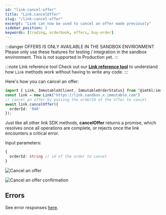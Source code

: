 ```yaml
---
id: "link-cancel-offer"
title: "Link.cancelOffer"
slug: "/link-cancel-offer"
excerpt: "Link can now be used to cancel an offer made previously"
sidebar_position: 2
keywords: [trading, orderbook, offers, buy-order]
---
```


:::danger OFFERS IS ONLY AVAILABLE IN THE SANDBOX ENVIRONMENT
Please only use these features for testing / integration in the sandbox environment. This is not supported in Production yet.
:::

:::note Link reference tool
Check out our **[Link reference tool](https://tools.immutable.com/link-reference/)** to understand how `Link` methods work without having to write any code.
:::

Here's how you can cancel an offer:

```typescript
import { Link, ImmutableXClient, ImmutableOrderStatus} from ‘@imtbl/imx-sdk’;
const link = new Link("https://link.sandbox.x.immutable.com")
// cancel an offer by passing the orderId of the offer to cancel
await link.cancelOffer({
  orderId: '940'
});
```

Just like all other link SDK methods, **cancelOffer** returns a promise, which resolves once all operations are complete, or rejects once the link encounters a critical error.

Input parameters:
```typescript
{
  orderId: string // id of the order to cancel
}
```

![Cancel an offer](/img/link-offers/cancel-offer-prompt.png 'Cancel an offer')

![Cancel an offer confirmation](/img/link-offers/cancel-offer-success.png 'Cancel an offer confirmation')

## Errors

See error responses [here](./../link-errors.md#offers).
